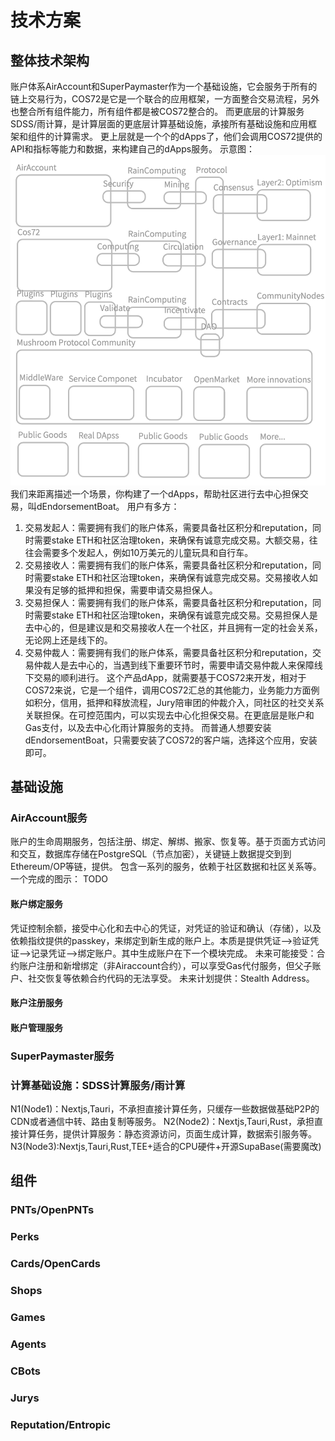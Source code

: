 # 技术方案
## 整体技术架构
账户体系AirAccount和SuperPaymaster作为一个基础设施，它会服务于所有的链上交易行为，COS72是它是一个联合的应用框架，一方面整合交易流程，另外也整合所有组件能力，所有组件都是被COS72整合的。
而更底层的计算服务SDSS/雨计算，是计算层面的更底层计算基础设施，承接所有基础设施和应用框架和组件的计算需求。
更上层就是一个个的dApps了，他们会调用COS72提供的API和指标等能力和数据，来构建自己的dApps服务。
示意图：
![](https://raw.githubusercontent.com/jhfnetboy/MarkDownImg/main/img/202503211443850.png)
我们来距离描述一个场景，你构建了一个dApps，帮助社区进行去中心担保交易，叫dEndorsementBoat。
用户有多方：
1. 交易发起人：需要拥有我们的账户体系，需要具备社区积分和reputation，同时需要stake ETH和社区治理token，来确保有诚意完成交易。大额交易，往往会需要多个发起人，例如10万美元的儿童玩具和自行车。
2. 交易接收人：需要拥有我们的账户体系，需要具备社区积分和reputation，同时需要stake ETH和社区治理token，来确保有诚意完成交易。交易接收人如果没有足够的抵押和担保，需要申请交易担保人。
3. 交易担保人：需要拥有我们的账户体系，需要具备社区积分和reputation，同时需要stake ETH和社区治理token，来确保有诚意完成交易。交易担保人是去中心的，但是建议是和交易接收人在一个社区，并且拥有一定的社会关系，无论网上还是线下的。
4. 交易仲裁人：需要拥有我们的账户体系，需要具备社区积分和reputation，交易仲裁人是去中心的，当遇到线下重要环节时，需要申请交易仲裁人来保障线下交易的顺利进行。
这个产品dApp，就需要基于COS72来开发，相对于COS72来说，它是一个组件，调用COS72汇总的其他能力，业务能力方面例如积分，信用，抵押和释放流程，Jury陪审团的仲裁介入，同社区的社交关系关联担保。在可控范围内，可以实现去中心化担保交易。在更底层是账户和Gas支付，以及去中心化雨计算服务的支持。
而普通人想要安装dEndorsementBoat，只需要安装了COS72的客户端，选择这个应用，安装即可。
## 基础设施
### AirAccount服务
账户的生命周期服务，包括注册、绑定、解绑、搬家、恢复等。基于页面方式访问和交互，数据库存储在PostgreSQL（节点加密），关键链上数据提交到到Ethereum/OP等链，提供。
包含一系列的服务，依赖于社区数据和社区关系等。
一个完成的图示：
TODO

#### 账户绑定服务
凭证控制余额，接受中心化和去中心的凭证，对凭证的验证和确认（存储），以及依赖指纹提供的passkey，来绑定到新生成的账户上。本质是提供凭证-->验证凭证-->记录凭证-->绑定账户。其中生成账户在下一个模块完成。
未来可能接受：合约账户注册和新增绑定（非Airaccount合约），可以享受Gas代付服务，但父子账户、社交恢复等依赖合约代码的无法享受。
未来计划提供：Stealth Address。
#### 账户注册服务
#### 账户管理服务

### SuperPaymaster服务
### 计算基础设施：SDSS计算服务/雨计算  
N1(Node1)：Nextjs,Tauri，不承担直接计算任务，只缓存一些数据做基础P2P的CDN或者通信中转、路由复制等服务。
N2(Node2)：Nextjs,Tauri,Rust，承担直接计算任务，提供计算服务：静态资源访问，页面生成计算，数据索引服务等。
N3(Node3):Nextjs,Tauri,Rust,TEE+适合的CPU硬件+开源SupaBase(需要魔改)

## 组件
### PNTs/OpenPNTs
### Perks
### Cards/OpenCards
### Shops
### Games
### Agents
### CBots
### Jurys
### Reputation/Entropic




